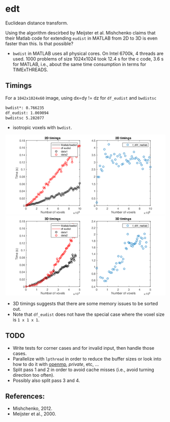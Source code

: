 # edt

Euclidean distance transform.

Using the algorithm descirbed by Meijster et al. Mishchenko claims that their Matlab code for extending `eudist` in MATLAB from 2D to 3D is even faster than this. Is that possible?

 * `bwdist` in MATLAB uses all physical cores. On Intel 6700k, 4 threads are used. 1000 problems of size 1024x1024 took 12.4 s for the c code, 3.6 s for MATLAB, i.e., about the same time consumption in terms for TIMExTHREADS.

## Timings

For a `1042x1024x60` image, using dx=dy != dz for `df_eudist` and `bwdistsc`
```
bwdist*: 0.766235
df_eudist: 1.069094
bwdistsc 5.282077
```
* isotropic voxels with `bwdist`.

![2D timings](timings_2D.png)
![3D timings](timings_3D.png)

 * 3D timings suggests that there are some memory issues to be sorted out.
 * Note that `df_eudist` does not have the special case where the voxel size is `1 x 1 x 1`.

## TODO
 * Write tests for corner cases and for invalid input, then handle those cases.
 * Parallelize with `lpthread` in order to reduce the buffer sizes or look into how to do it with [openmp](https://computing.llnl.gov/tutorials/openMP/#Clauses), *private*, etc, ...
 * Split pass 1 and 2 in order to avoid cache misses (i.e., avoid turning direction too often).
 * Possibly also split pass 3 and 4.

## References:
 * Mishchenko, 2012.
 * Meijster et al., 2000.
